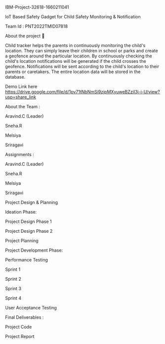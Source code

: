 IBM-Project-32618-1660211041

IoT Based Safety Gadget for Child Safety Monitoring & Notification

Team Id : PNT2022TMID07818

About the project 🚀

Child tracker helps the parents in continuously monitoring the child's location. They can simply leave their children 
in school or parks and create a geofence around the particular location. By continuously checking the child's location
notifications will be generated if the child crosses the geofence. Notifications will be sent according to the child's
location to their parents or caretakers. The entire location data will be stored in the database.

Demo Link here
    https://drive.google.com/file/d/1pv71tNbNmSi9zjpMXyuweBZziI3j-i-U/view?usp=share_link


About the Team :

Aravind.C (Leader)

Sneha.R

Melsiya

Sriragavi



Assignments :

Aravind.C (Leader)

Sneha.R

Melsiya

Sriragavi



Project Design & Planning


Ideation Phase: 

Project Design Phase 1

Project Design Phase 2

Project Planning




Project Development Phase:

Performance Testing

Sprint 1

Sprint 2

Sprint 3

Sprint 4

User Acceptance Testing



Final Deliverables :

Project Code

Project Report
